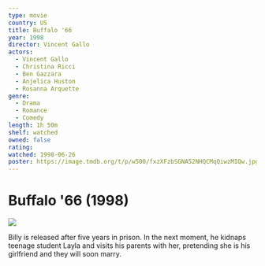 ```yaml
---
type: movie
country: US
title: Buffalo '66
year: 1998
director: Vincent Gallo
actors:
  - Vincent Gallo
  - Christina Ricci
  - Ben Gazzara
  - Anjelica Huston
  - Rosanna Arquette
genre:
  - Drama
  - Romance
  - Comedy
length: 1h 50m
shelf: watched
owned: false
rating:
watched: 1998-06-26
poster: https://image.tmdb.org/t/p/w500/fxzXFzbSGNA52NHQCMqQiwzMIQw.jpg
---
```


# Buffalo '66 (1998)

![](https://image.tmdb.org/t/p/w500/fxzXFzbSGNA52NHQCMqQiwzMIQw.jpg)

Billy is released after five years in prison. In the next moment, he kidnaps teenage student Layla and visits his parents with her, pretending she is his girlfriend and they will soon marry.